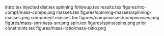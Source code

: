 intro.tex
injected dist.tex
spinning followup.tex
results.tex
figures/mc-comp1/mass-comps.png
masses.tex
figures/spinning-masses/spinning-masses.png
component masses.tex
figures/compmasses/compmasses.png
figures/mass-snr/mass-snr.png
spin.tex
figures/spins/spins.png
prior constraints.tex
figures/mass-ratio/mass-ratio.png
